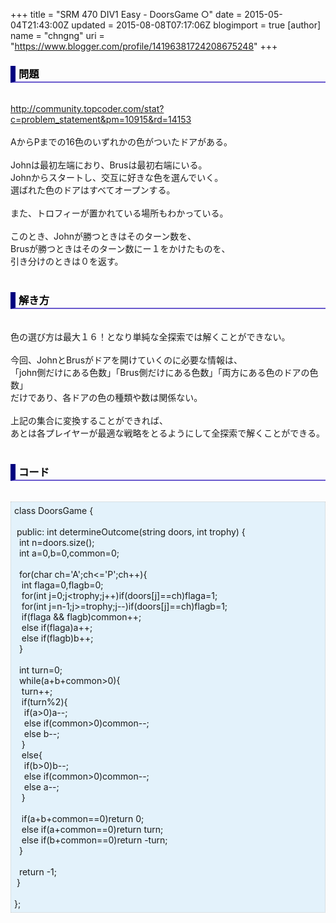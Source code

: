 +++
title = "SRM 470 DIV1 Easy - DoorsGame ○"
date = 2015-05-04T21:43:00Z
updated = 2015-08-08T07:17:06Z
blogimport = true 
[author]
	name = "chngng"
	uri = "https://www.blogger.com/profile/14196381724208675248"
+++

<div dir="ltr" style="text-align: left;" trbidi="on"><h3 style="border-bottom: 2px solid slateblue; border-left: 8px solid navy; color: black; padding: 0px 0px 1px 5px;">問題 </h3><br /><a href="http://community.topcoder.com/stat?c=problem_statement&amp;pm=10915&amp;rd=14153" target="_blank">http://community.topcoder.com/stat?c=problem_statement&amp;pm=10915&amp;rd=14153</a><br /><br />AからPまでの16色のいずれかの色がついたドアがある。<br /><br />Johnは最初左端におり、Brusは最初右端にいる。<br />Johnからスタートし、交互に好きな色を選んでいく。<br />選ばれた色のドアはすべてオープンする。<br /><br />また、トロフィーが置かれている場所もわかっている。<br /><br />このとき、Johnが勝つときはそのターン数を、<br />Brusが勝つときはそのターン数にー１をかけたものを、<br />引き分けのときは０を返す。<br /><br /><h3 style="border-bottom: 2px solid slateblue; border-left: 8px solid navy; color: black; padding: 0px 0px 1px 5px;">解き方 </h3><br />色の選び方は最大１６！となり単純な全探索では解くことができない。<br /><br />今回、JohnとBrusがドアを開けていくのに必要な情報は、<br />「john側だけにある色数」「Brus側だけにある色数」「両方にある色のドアの色数」<br />だけであり、各ドアの色の種類や数は関係ない。<br /><br />上記の集合に変換することができれば、<br />あとは各プレイヤーが最適な戦略をとるようにして全探索で解くことができる。<br /><br /><h3 style="border-bottom: 2px solid slateblue; border-left: 8px solid navy; color: black; padding: 0px 0px 1px 5px;">コード </h3><br /><div style="background-color: #e3f2fb; border: 1px dotted #CCCCCC; padding: 5px;">class DoorsGame {<br /><br /><span class="Apple-tab-span" style="white-space: pre;"> </span>public: int determineOutcome(string doors, int trophy) {<br /><span class="Apple-tab-span" style="white-space: pre;">  </span>int n=doors.size();<br /><span class="Apple-tab-span" style="white-space: pre;">  </span>int a=0,b=0,common=0;<br /><br /><span class="Apple-tab-span" style="white-space: pre;">  </span>for(char ch='A';ch&lt;='P';ch++){<br /><span class="Apple-tab-span" style="white-space: pre;">   </span>int flaga=0,flagb=0;<br /><span class="Apple-tab-span" style="white-space: pre;">   </span>for(int j=0;j&lt;trophy;j++)if(doors[j]==ch)flaga=1;<br /><span class="Apple-tab-span" style="white-space: pre;">   </span>for(int j=n-1;j&gt;=trophy;j--)if(doors[j]==ch)flagb=1;<br /><span class="Apple-tab-span" style="white-space: pre;">   </span>if(flaga &amp;&amp; flagb)common++;<br /><span class="Apple-tab-span" style="white-space: pre;">   </span>else if(flaga)a++;<br /><span class="Apple-tab-span" style="white-space: pre;">   </span>else if(flagb)b++;<br /><span class="Apple-tab-span" style="white-space: pre;">  </span>}<br /><br /><span class="Apple-tab-span" style="white-space: pre;">  </span>int turn=0;<br /><span class="Apple-tab-span" style="white-space: pre;">  </span>while(a+b+common&gt;0){<br /><span class="Apple-tab-span" style="white-space: pre;">   </span>turn++;<br /><span class="Apple-tab-span" style="white-space: pre;">   </span>if(turn%2){<br /><span class="Apple-tab-span" style="white-space: pre;">    </span>if(a&gt;0)a--;<br /><span class="Apple-tab-span" style="white-space: pre;">    </span>else if(common&gt;0)common--;<br /><span class="Apple-tab-span" style="white-space: pre;">    </span>else b--;<br /><span class="Apple-tab-span" style="white-space: pre;">   </span>}<br /><span class="Apple-tab-span" style="white-space: pre;">   </span>else{<br /><span class="Apple-tab-span" style="white-space: pre;">    </span>if(b&gt;0)b--;<br /><span class="Apple-tab-span" style="white-space: pre;">    </span>else if(common&gt;0)common--;<br /><span class="Apple-tab-span" style="white-space: pre;">    </span>else a--;<br /><span class="Apple-tab-span" style="white-space: pre;">   </span>}<br /><br /><span class="Apple-tab-span" style="white-space: pre;">   </span>if(a+b+common==0)return 0;<br /><span class="Apple-tab-span" style="white-space: pre;">   </span>else if(a+common==0)return turn;<br /><span class="Apple-tab-span" style="white-space: pre;">   </span>else if(b+common==0)return -turn;<br /><span class="Apple-tab-span" style="white-space: pre;">  </span>}<br /><br /><span class="Apple-tab-span" style="white-space: pre;">  </span>return -1;<br /><span class="Apple-tab-span" style="white-space: pre;"> </span>}<br /><br />};</div></div>
